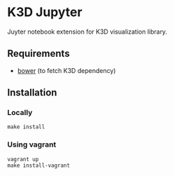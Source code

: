 # K3D Jupyter

Juyter notebook extension for K3D visualization library.

## Requirements

* [bower](http://bower.io/#install-bower) (to fetch K3D dependency)

## Installation

### Locally

```console
make install
```

### Using vagrant

```console
vagrant up
make install-vagrant
```
